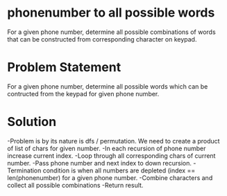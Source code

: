 # phonenumber to all possible words
For a given phone number, determine all possible combinations of words that can be constructed from corresponding character on keypad.

# Problem Statement
For a given phone number, determine all possible words which can be contructed from the keypad for given phone number.

# Solution
-Problem is by its nature is dfs / permutation. We need to create a product of list of chars for given number. 
-In each recursion of phone number increase current index.
-Loop through all corresponding chars of current number.
-Pass phone number and next index to down recursion.
-Termination condition is when all numbers are depleted (index == len(phonenumber) for a given phone number. 
-Combine characters and collect all possible combinations
-Return result.
